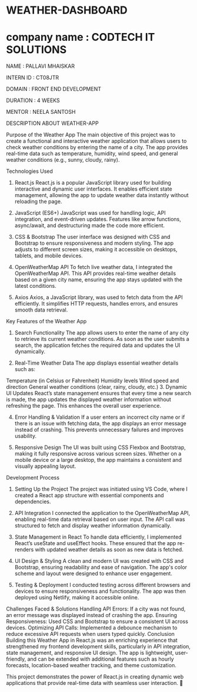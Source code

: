 # WEATHER-DASHBOARD

# company name : CODTECH IT SOLUTIONS

NAME : PALLAVI MHAISKAR

INTERN ID : CT08JTR

DOMAIN : FRONT END DEVELOPMENT

DURATION : 4 WEEKS

MENTOR : NEELA SANTOSH

DESCRIPTION ABOUT WEATHER-APP

Purpose of the Weather App
The main objective of this project was to create a functional and interactive weather application that allows users to check weather conditions by entering the name of a city. The app provides real-time data such as temperature, humidity, wind speed, and general weather conditions (e.g., sunny, cloudy, rainy).

Technologies Used
1. React.js
React.js is a popular JavaScript library used for building interactive and dynamic user interfaces. It enables efficient state management, allowing the app to update weather data instantly without reloading the page.

2. JavaScript (ES6+)
JavaScript was used for handling logic, API integration, and event-driven updates. Features like arrow functions, async/await, and destructuring made the code more efficient.

3. CSS & Bootstrap
The user interface was designed with CSS and Bootstrap to ensure responsiveness and modern styling. The app adjusts to different screen sizes, making it accessible on desktops, tablets, and mobile devices.

4. OpenWeatherMap API
To fetch live weather data, I integrated the OpenWeatherMap API. This API provides real-time weather details based on a given city name, ensuring the app stays updated with the latest conditions.

5. Axios
Axios, a JavaScript library, was used to fetch data from the API efficiently. It simplifies HTTP requests, handles errors, and ensures smooth data retrieval.

Key Features of the Weather App
1. Search Functionality
The app allows users to enter the name of any city to retrieve its current weather conditions. As soon as the user submits a search, the application fetches the required data and updates the UI dynamically.

2. Real-Time Weather Data
The app displays essential weather details such as:

Temperature (in Celsius or Fahrenheit)
Humidity levels
Wind speed and direction
General weather conditions (clear, rainy, cloudy, etc.)
3. Dynamic UI Updates
React’s state management ensures that every time a new search is made, the app updates the displayed weather information without refreshing the page. This enhances the overall user experience.

4. Error Handling & Validation
If a user enters an incorrect city name or if there is an issue with fetching data, the app displays an error message instead of crashing. This prevents unnecessary failures and improves usability.

5. Responsive Design
The UI was built using CSS Flexbox and Bootstrap, making it fully responsive across various screen sizes. Whether on a mobile device or a large desktop, the app maintains a consistent and visually appealing layout.

Development Process
1. Setting Up the Project
The project was initiated using VS Code, where I created a React app structure with essential components and dependencies.

2. API Integration
I connected the application to the OpenWeatherMap API, enabling real-time data retrieval based on user input. The API call was structured to fetch and display weather information dynamically.

3. State Management in React
To handle data efficiently, I implemented React’s useState and useEffect hooks. These ensured that the app re-renders with updated weather details as soon as new data is fetched.

4. UI Design & Styling
A clean and modern UI was created with CSS and Bootstrap, ensuring readability and ease of navigation. The app's color scheme and layout were designed to enhance user engagement.

5. Testing & Deployment
I conducted testing across different browsers and devices to ensure responsiveness and functionality. The app was then deployed using Netlify, making it accessible online.

Challenges Faced & Solutions
Handling API Errors:
If a city was not found, an error message was displayed instead of crashing the app.
Ensuring Responsiveness:
Used CSS and Bootstrap to ensure a consistent UI across devices.
Optimizing API Calls:
Implemented a debounce mechanism to reduce excessive API requests when users typed quickly.
Conclusion
Building this Weather App in React.js was an enriching experience that strengthened my frontend development skills, particularly in API integration, state management, and responsive UI design. The app is lightweight, user-friendly, and can be extended with additional features such as hourly forecasts, location-based weather tracking, and theme customization.

This project demonstrates the power of React.js in creating dynamic web applications that provide real-time data with seamless user interaction. 🚀
